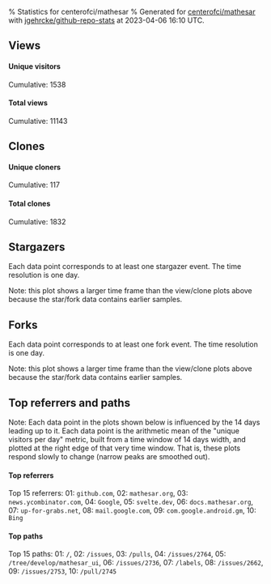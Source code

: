 % Statistics for centerofci/mathesar
% Generated for [centerofci/mathesar](https://github.com/centerofci/mathesar) with [jgehrcke/github-repo-stats](https://github.com/jgehrcke/github-repo-stats) at 2023-04-06 16:10 UTC.


## Views

#### Unique visitors
<div id="chart_views_unique" class="full-width-chart"></div>

Cumulative: 1538

#### Total views
<div id="chart_views_total" class="full-width-chart"></div>

Cumulative: 11143

<div class="pagebreak-for-print"> </div>

## Clones

#### Unique cloners
<div id="chart_clones_unique" class="full-width-chart"></div>

Cumulative: 117

#### Total clones
<div id="chart_clones_total" class="full-width-chart"></div>

Cumulative: 1832



<div class="pagebreak-for-print"> </div>



## Stargazers

Each data point corresponds to at least one stargazer event.
The time resolution is one day.

<div id="chart_stargazers" class="full-width-chart"></div>


Note: this plot shows a larger time frame than the view/clone plots above because the star/fork data contains earlier samples.



## Forks

Each data point corresponds to at least one fork event.
The time resolution is one day.

<div id="chart_forks" class="full-width-chart"></div>


Note: this plot shows a larger time frame than the view/clone plots above because the star/fork data contains earlier samples.



<div class="pagebreak-for-print"> </div>



## Top referrers and paths


Note: Each data point in the plots shown below is influenced by the 14 days
leading up to it. Each data point is the arithmetic mean of the "unique
visitors per day" metric, built from a time window of 14 days width, and
plotted at the right edge of that very time window. That is, these plots
respond slowly to change (narrow peaks are smoothed out).




#### Top referrers


<div id="chart_referrers_top_n_alltime" class="full-width-chart"></div>

Top 15 referrers: 01: `github.com`, 02: `mathesar.org`, 03: `news.ycombinator.com`, 04: `Google`, 05: `svelte.dev`, 06: `docs.mathesar.org`, 07: `up-for-grabs.net`, 08: `mail.google.com`, 09: `com.google.android.gm`, 10: `Bing`





#### Top paths


<div id="chart_paths_top_n_alltime" class="full-width-chart"></div>

Top 15 paths: 01: `/`, 02: `/issues`, 03: `/pulls`, 04: `/issues/2764`, 05: `/tree/develop/mathesar_ui`, 06: `/issues/2736`, 07: `/labels`, 08: `/issues/2662`, 09: `/issues/2753`, 10: `/pull/2745`


<script type="text/javascript">
    vegaEmbed('#chart_views_unique', {"$schema": "https://vega.github.io/schema/vega-lite/v4.17.0.json", "config": {"arc": {"fill": "#1b1e23"}, "area": {"fill": "#1b1e23"}, "axisBottom": {"domainColor": "#a9b4c4", "gridColor": "#a9b4c4", "labelColor": "#1b1e23", "labelFont": "relative-mono-11-pitch-pro, Menlo, monospace", "tickColor": "#a9b4c4", "titleColor": "#1b1e23", "titleFont": "relative-mono-11-pitch-pro, Menlo, monospace"}, "axisLeft": {"domainColor": "#a9b4c4", "gridColor": "#a9b4c4", "labelColor": "#1b1e23", "labelFont": "relative-mono-11-pitch-pro, Menlo, monospace", "tickColor": "#a9b4c4", "titleColor": "#1b1e23", "titleFont": "relative-mono-11-pitch-pro, Menlo, monospace"}, "axisX": {"grid": false}, "axisY": {"grid": false, "labelBound": true}, "background": "#FFFFFF", "group": {"fill": "#FFFFFF"}, "header": {"fontWeight": 400, "labelFont": "relative-mono-11-pitch-pro, Menlo, monospace", "titleFont": "relative-mono-11-pitch-pro, Menlo, monospace"}, "legend": {"labelFont": "relative-mono-11-pitch-pro, Menlo, monospace", "symbolSize": 200, "symbolType": "circle", "titleFont": "relative-mono-11-pitch-pro, Menlo, monospace"}, "line": {"color": "#1b1e23", "stroke": "#1b1e23"}, "path": {"stroke": "#1b1e23"}, "point": {"color": "#1b1e23", "cursor": "pointer", "filled": true, "size": 20}, "range": {"category": ["#85a2f7", "#ea9755", "#7eb36a", "#f07071", "#bc85d9", "#e587b6", "#a9b4c4", "#d4c05e", "#64b9c4"]}, "style": {"bar": {"fill": "#1b1e23"}, "text": {"font": "relative-mono-11-pitch-pro, Menlo, monospace", "fontWeight": 400}}, "symbol": {"shape": "circle"}, "title": {"anchor": "start", "font": "relative-mono-11-pitch-pro, Menlo, monospace", "fontWeight": 400}, "trail": {"color": "#1b1e23", "stroke": "#1b1e23"}, "view": {"stroke": null}}, "data": {"name": "data-dc70cfdc7259c5ccfd9465d2cf3687ec"}, "datasets": {"data-dc70cfdc7259c5ccfd9465d2cf3687ec": [{"time": "2023-03-23T00:00:00+00:00", "views_total": 219, "views_unique": 31}, {"time": "2023-03-24T00:00:00+00:00", "views_total": 642, "views_unique": 99}, {"time": "2023-03-25T00:00:00+00:00", "views_total": 608, "views_unique": 78}, {"time": "2023-03-26T00:00:00+00:00", "views_total": 766, "views_unique": 81}, {"time": "2023-03-27T00:00:00+00:00", "views_total": 1313, "views_unique": 162}, {"time": "2023-03-28T00:00:00+00:00", "views_total": 1091, "views_unique": 170}, {"time": "2023-03-29T00:00:00+00:00", "views_total": 1446, "views_unique": 138}, {"time": "2023-03-30T00:00:00+00:00", "views_total": 915, "views_unique": 100}, {"time": "2023-03-31T00:00:00+00:00", "views_total": 627, "views_unique": 86}, {"time": "2023-04-01T00:00:00+00:00", "views_total": 702, "views_unique": 110}, {"time": "2023-04-02T00:00:00+00:00", "views_total": 529, "views_unique": 109}, {"time": "2023-04-03T00:00:00+00:00", "views_total": 749, "views_unique": 130}, {"time": "2023-04-04T00:00:00+00:00", "views_total": 798, "views_unique": 108}, {"time": "2023-04-05T00:00:00+00:00", "views_total": 458, "views_unique": 83}, {"time": "2023-04-06T00:00:00+00:00", "views_total": 280, "views_unique": 53}]}, "encoding": {"tooltip": [{"field": "views_unique", "format": ".1f", "title": "views (u)", "type": "quantitative"}, {"field": "time", "format": "%B %e, %Y", "title": "date", "type": "temporal"}], "x": {"axis": {"labelAngle": 25}, "field": "time", "scale": {"domain": ["2023-03-23", "2023-04-06"]}, "timeUnit": "yearmonthdate", "title": "date", "type": "temporal"}, "y": {"axis": {"values": [1, 10, 50, 100, 500, 1000, 5000, 10000]}, "field": "views_unique", "scale": {"domain": [0, 187.00000000000003], "type": "symlog", "zero": true}, "title": "unique views per day", "type": "quantitative"}}, "height": 200, "mark": {"point": true, "type": "line"}, "padding": 10, "width": "container"}, {"actions": false, "renderer": "svg"}).catch(console.error);
vegaEmbed('#chart_views_total', {"$schema": "https://vega.github.io/schema/vega-lite/v4.17.0.json", "config": {"arc": {"fill": "#1b1e23"}, "area": {"fill": "#1b1e23"}, "axisBottom": {"domainColor": "#a9b4c4", "gridColor": "#a9b4c4", "labelColor": "#1b1e23", "labelFont": "relative-mono-11-pitch-pro, Menlo, monospace", "tickColor": "#a9b4c4", "titleColor": "#1b1e23", "titleFont": "relative-mono-11-pitch-pro, Menlo, monospace"}, "axisLeft": {"domainColor": "#a9b4c4", "gridColor": "#a9b4c4", "labelColor": "#1b1e23", "labelFont": "relative-mono-11-pitch-pro, Menlo, monospace", "tickColor": "#a9b4c4", "titleColor": "#1b1e23", "titleFont": "relative-mono-11-pitch-pro, Menlo, monospace"}, "axisX": {"grid": false}, "axisY": {"grid": false, "labelBound": true}, "background": "#FFFFFF", "group": {"fill": "#FFFFFF"}, "header": {"fontWeight": 400, "labelFont": "relative-mono-11-pitch-pro, Menlo, monospace", "titleFont": "relative-mono-11-pitch-pro, Menlo, monospace"}, "legend": {"labelFont": "relative-mono-11-pitch-pro, Menlo, monospace", "symbolSize": 200, "symbolType": "circle", "titleFont": "relative-mono-11-pitch-pro, Menlo, monospace"}, "line": {"color": "#1b1e23", "stroke": "#1b1e23"}, "path": {"stroke": "#1b1e23"}, "point": {"color": "#1b1e23", "cursor": "pointer", "filled": true, "size": 20}, "range": {"category": ["#85a2f7", "#ea9755", "#7eb36a", "#f07071", "#bc85d9", "#e587b6", "#a9b4c4", "#d4c05e", "#64b9c4"]}, "style": {"bar": {"fill": "#1b1e23"}, "text": {"font": "relative-mono-11-pitch-pro, Menlo, monospace", "fontWeight": 400}}, "symbol": {"shape": "circle"}, "title": {"anchor": "start", "font": "relative-mono-11-pitch-pro, Menlo, monospace", "fontWeight": 400}, "trail": {"color": "#1b1e23", "stroke": "#1b1e23"}, "view": {"stroke": null}}, "data": {"name": "data-dc70cfdc7259c5ccfd9465d2cf3687ec"}, "datasets": {"data-dc70cfdc7259c5ccfd9465d2cf3687ec": [{"time": "2023-03-23T00:00:00+00:00", "views_total": 219, "views_unique": 31}, {"time": "2023-03-24T00:00:00+00:00", "views_total": 642, "views_unique": 99}, {"time": "2023-03-25T00:00:00+00:00", "views_total": 608, "views_unique": 78}, {"time": "2023-03-26T00:00:00+00:00", "views_total": 766, "views_unique": 81}, {"time": "2023-03-27T00:00:00+00:00", "views_total": 1313, "views_unique": 162}, {"time": "2023-03-28T00:00:00+00:00", "views_total": 1091, "views_unique": 170}, {"time": "2023-03-29T00:00:00+00:00", "views_total": 1446, "views_unique": 138}, {"time": "2023-03-30T00:00:00+00:00", "views_total": 915, "views_unique": 100}, {"time": "2023-03-31T00:00:00+00:00", "views_total": 627, "views_unique": 86}, {"time": "2023-04-01T00:00:00+00:00", "views_total": 702, "views_unique": 110}, {"time": "2023-04-02T00:00:00+00:00", "views_total": 529, "views_unique": 109}, {"time": "2023-04-03T00:00:00+00:00", "views_total": 749, "views_unique": 130}, {"time": "2023-04-04T00:00:00+00:00", "views_total": 798, "views_unique": 108}, {"time": "2023-04-05T00:00:00+00:00", "views_total": 458, "views_unique": 83}, {"time": "2023-04-06T00:00:00+00:00", "views_total": 280, "views_unique": 53}]}, "encoding": {"tooltip": [{"field": "views_total", "format": ".1f", "title": "views (t)", "type": "quantitative"}, {"field": "time", "format": "%B %e, %Y", "title": "date", "type": "temporal"}], "x": {"axis": {"labelAngle": 25}, "field": "time", "scale": {"domain": ["2023-03-23", "2023-04-06"]}, "timeUnit": "yearmonthdate", "title": "date", "type": "temporal"}, "y": {"axis": {"values": [1, 10, 50, 100, 500, 1000, 5000, 10000]}, "field": "views_total", "scale": {"domain": [0, 1590.6000000000001], "type": "symlog", "zero": true}, "title": "total views per day", "type": "quantitative"}}, "height": 200, "mark": {"point": true, "type": "line"}, "padding": 10, "width": "container"}, {"actions": false, "renderer": "svg"}).catch(console.error);
vegaEmbed('#chart_clones_unique', {"$schema": "https://vega.github.io/schema/vega-lite/v4.17.0.json", "config": {"arc": {"fill": "#1b1e23"}, "area": {"fill": "#1b1e23"}, "axisBottom": {"domainColor": "#a9b4c4", "gridColor": "#a9b4c4", "labelColor": "#1b1e23", "labelFont": "relative-mono-11-pitch-pro, Menlo, monospace", "tickColor": "#a9b4c4", "titleColor": "#1b1e23", "titleFont": "relative-mono-11-pitch-pro, Menlo, monospace"}, "axisLeft": {"domainColor": "#a9b4c4", "gridColor": "#a9b4c4", "labelColor": "#1b1e23", "labelFont": "relative-mono-11-pitch-pro, Menlo, monospace", "tickColor": "#a9b4c4", "titleColor": "#1b1e23", "titleFont": "relative-mono-11-pitch-pro, Menlo, monospace"}, "axisX": {"grid": false}, "axisY": {"grid": false, "labelBound": true}, "background": "#FFFFFF", "group": {"fill": "#FFFFFF"}, "header": {"fontWeight": 400, "labelFont": "relative-mono-11-pitch-pro, Menlo, monospace", "titleFont": "relative-mono-11-pitch-pro, Menlo, monospace"}, "legend": {"labelFont": "relative-mono-11-pitch-pro, Menlo, monospace", "symbolSize": 200, "symbolType": "circle", "titleFont": "relative-mono-11-pitch-pro, Menlo, monospace"}, "line": {"color": "#1b1e23", "stroke": "#1b1e23"}, "path": {"stroke": "#1b1e23"}, "point": {"color": "#1b1e23", "cursor": "pointer", "filled": true, "size": 20}, "range": {"category": ["#85a2f7", "#ea9755", "#7eb36a", "#f07071", "#bc85d9", "#e587b6", "#a9b4c4", "#d4c05e", "#64b9c4"]}, "style": {"bar": {"fill": "#1b1e23"}, "text": {"font": "relative-mono-11-pitch-pro, Menlo, monospace", "fontWeight": 400}}, "symbol": {"shape": "circle"}, "title": {"anchor": "start", "font": "relative-mono-11-pitch-pro, Menlo, monospace", "fontWeight": 400}, "trail": {"color": "#1b1e23", "stroke": "#1b1e23"}, "view": {"stroke": null}}, "data": {"name": "data-9a1d1181c68e090d9fbcc3f8b04e7dfe"}, "datasets": {"data-9a1d1181c68e090d9fbcc3f8b04e7dfe": [{"clones_total": 47, "clones_unique": 5, "time": "2023-03-23T00:00:00+00:00"}, {"clones_total": 147, "clones_unique": 10, "time": "2023-03-24T00:00:00+00:00"}, {"clones_total": 14, "clones_unique": 5, "time": "2023-03-25T00:00:00+00:00"}, {"clones_total": 121, "clones_unique": 4, "time": "2023-03-26T00:00:00+00:00"}, {"clones_total": 363, "clones_unique": 10, "time": "2023-03-27T00:00:00+00:00"}, {"clones_total": 215, "clones_unique": 10, "time": "2023-03-28T00:00:00+00:00"}, {"clones_total": 258, "clones_unique": 13, "time": "2023-03-29T00:00:00+00:00"}, {"clones_total": 69, "clones_unique": 12, "time": "2023-03-30T00:00:00+00:00"}, {"clones_total": 136, "clones_unique": 7, "time": "2023-03-31T00:00:00+00:00"}, {"clones_total": 57, "clones_unique": 6, "time": "2023-04-01T00:00:00+00:00"}, {"clones_total": 26, "clones_unique": 8, "time": "2023-04-02T00:00:00+00:00"}, {"clones_total": 148, "clones_unique": 11, "time": "2023-04-03T00:00:00+00:00"}, {"clones_total": 79, "clones_unique": 5, "time": "2023-04-04T00:00:00+00:00"}, {"clones_total": 132, "clones_unique": 7, "time": "2023-04-05T00:00:00+00:00"}, {"clones_total": 20, "clones_unique": 4, "time": "2023-04-06T00:00:00+00:00"}]}, "encoding": {"tooltip": [{"field": "clones_unique", "format": ".1f", "title": "clones (u)", "type": "quantitative"}, {"field": "time", "format": "%B %e, %Y", "title": "date", "type": "temporal"}], "x": {"axis": {"labelAngle": 25}, "field": "time", "scale": {"domain": ["2023-03-23", "2023-04-06"]}, "timeUnit": "yearmonthdate", "title": "date", "type": "temporal"}, "y": {"axis": {}, "field": "clones_unique", "scale": {"domain": [0, 14.3], "type": "linear", "zero": true}, "title": "unique clones per day", "type": "quantitative"}}, "height": 200, "mark": {"point": true, "type": "line"}, "padding": 10, "width": "container"}, {"actions": false, "renderer": "svg"}).catch(console.error);
vegaEmbed('#chart_clones_total', {"$schema": "https://vega.github.io/schema/vega-lite/v4.17.0.json", "config": {"arc": {"fill": "#1b1e23"}, "area": {"fill": "#1b1e23"}, "axisBottom": {"domainColor": "#a9b4c4", "gridColor": "#a9b4c4", "labelColor": "#1b1e23", "labelFont": "relative-mono-11-pitch-pro, Menlo, monospace", "tickColor": "#a9b4c4", "titleColor": "#1b1e23", "titleFont": "relative-mono-11-pitch-pro, Menlo, monospace"}, "axisLeft": {"domainColor": "#a9b4c4", "gridColor": "#a9b4c4", "labelColor": "#1b1e23", "labelFont": "relative-mono-11-pitch-pro, Menlo, monospace", "tickColor": "#a9b4c4", "titleColor": "#1b1e23", "titleFont": "relative-mono-11-pitch-pro, Menlo, monospace"}, "axisX": {"grid": false}, "axisY": {"grid": false, "labelBound": true}, "background": "#FFFFFF", "group": {"fill": "#FFFFFF"}, "header": {"fontWeight": 400, "labelFont": "relative-mono-11-pitch-pro, Menlo, monospace", "titleFont": "relative-mono-11-pitch-pro, Menlo, monospace"}, "legend": {"labelFont": "relative-mono-11-pitch-pro, Menlo, monospace", "symbolSize": 200, "symbolType": "circle", "titleFont": "relative-mono-11-pitch-pro, Menlo, monospace"}, "line": {"color": "#1b1e23", "stroke": "#1b1e23"}, "path": {"stroke": "#1b1e23"}, "point": {"color": "#1b1e23", "cursor": "pointer", "filled": true, "size": 20}, "range": {"category": ["#85a2f7", "#ea9755", "#7eb36a", "#f07071", "#bc85d9", "#e587b6", "#a9b4c4", "#d4c05e", "#64b9c4"]}, "style": {"bar": {"fill": "#1b1e23"}, "text": {"font": "relative-mono-11-pitch-pro, Menlo, monospace", "fontWeight": 400}}, "symbol": {"shape": "circle"}, "title": {"anchor": "start", "font": "relative-mono-11-pitch-pro, Menlo, monospace", "fontWeight": 400}, "trail": {"color": "#1b1e23", "stroke": "#1b1e23"}, "view": {"stroke": null}}, "data": {"name": "data-9a1d1181c68e090d9fbcc3f8b04e7dfe"}, "datasets": {"data-9a1d1181c68e090d9fbcc3f8b04e7dfe": [{"clones_total": 47, "clones_unique": 5, "time": "2023-03-23T00:00:00+00:00"}, {"clones_total": 147, "clones_unique": 10, "time": "2023-03-24T00:00:00+00:00"}, {"clones_total": 14, "clones_unique": 5, "time": "2023-03-25T00:00:00+00:00"}, {"clones_total": 121, "clones_unique": 4, "time": "2023-03-26T00:00:00+00:00"}, {"clones_total": 363, "clones_unique": 10, "time": "2023-03-27T00:00:00+00:00"}, {"clones_total": 215, "clones_unique": 10, "time": "2023-03-28T00:00:00+00:00"}, {"clones_total": 258, "clones_unique": 13, "time": "2023-03-29T00:00:00+00:00"}, {"clones_total": 69, "clones_unique": 12, "time": "2023-03-30T00:00:00+00:00"}, {"clones_total": 136, "clones_unique": 7, "time": "2023-03-31T00:00:00+00:00"}, {"clones_total": 57, "clones_unique": 6, "time": "2023-04-01T00:00:00+00:00"}, {"clones_total": 26, "clones_unique": 8, "time": "2023-04-02T00:00:00+00:00"}, {"clones_total": 148, "clones_unique": 11, "time": "2023-04-03T00:00:00+00:00"}, {"clones_total": 79, "clones_unique": 5, "time": "2023-04-04T00:00:00+00:00"}, {"clones_total": 132, "clones_unique": 7, "time": "2023-04-05T00:00:00+00:00"}, {"clones_total": 20, "clones_unique": 4, "time": "2023-04-06T00:00:00+00:00"}]}, "encoding": {"tooltip": [{"field": "clones_total", "format": ".1f", "title": "clones (t)", "type": "quantitative"}, {"field": "time", "format": "%B %e, %Y", "title": "date", "type": "temporal"}], "x": {"axis": {"labelAngle": 25}, "field": "time", "scale": {"domain": ["2023-03-23", "2023-04-06"]}, "timeUnit": "yearmonthdate", "title": "date", "type": "temporal"}, "y": {"axis": {"values": [1, 10, 50, 100, 500, 1000, 5000, 10000]}, "field": "clones_total", "scale": {"domain": [0, 399.3], "type": "symlog", "zero": true}, "title": "total clones per day", "type": "quantitative"}}, "height": 200, "mark": {"point": true, "type": "line"}, "padding": 10, "width": "container"}, {"actions": false, "renderer": "svg"}).catch(console.error);
vegaEmbed('#chart_stargazers', {"$schema": "https://vega.github.io/schema/vega-lite/v4.17.0.json", "config": {"arc": {"fill": "#1b1e23"}, "area": {"fill": "#1b1e23"}, "axisBottom": {"domainColor": "#a9b4c4", "gridColor": "#a9b4c4", "labelColor": "#1b1e23", "labelFont": "relative-mono-11-pitch-pro, Menlo, monospace", "tickColor": "#a9b4c4", "titleColor": "#1b1e23", "titleFont": "relative-mono-11-pitch-pro, Menlo, monospace"}, "axisLeft": {"domainColor": "#a9b4c4", "gridColor": "#a9b4c4", "labelColor": "#1b1e23", "labelFont": "relative-mono-11-pitch-pro, Menlo, monospace", "tickColor": "#a9b4c4", "titleColor": "#1b1e23", "titleFont": "relative-mono-11-pitch-pro, Menlo, monospace"}, "axisX": {"grid": false}, "axisY": {"grid": false}, "background": "#FFFFFF", "group": {"fill": "#FFFFFF"}, "header": {"fontWeight": 400, "labelFont": "relative-mono-11-pitch-pro, Menlo, monospace", "titleFont": "relative-mono-11-pitch-pro, Menlo, monospace"}, "legend": {"labelFont": "relative-mono-11-pitch-pro, Menlo, monospace", "symbolSize": 200, "symbolType": "circle", "titleFont": "relative-mono-11-pitch-pro, Menlo, monospace"}, "line": {"color": "#1b1e23", "stroke": "#1b1e23"}, "path": {"stroke": "#1b1e23"}, "point": {"color": "#1b1e23", "cursor": "pointer", "filled": true, "size": 50}, "range": {"category": ["#85a2f7", "#ea9755", "#7eb36a", "#f07071", "#bc85d9", "#e587b6", "#a9b4c4", "#d4c05e", "#64b9c4"]}, "style": {"bar": {"fill": "#1b1e23"}, "text": {"font": "relative-mono-11-pitch-pro, Menlo, monospace", "fontWeight": 400}}, "symbol": {"shape": "circle"}, "title": {"anchor": "start", "font": "relative-mono-11-pitch-pro, Menlo, monospace", "fontWeight": 400}, "trail": {"color": "#1b1e23", "stroke": "#1b1e23"}, "view": {"stroke": null}}, "data": {"name": "data-60c2fb3cb0aa254fe7da91ba761dc4e0"}, "datasets": {"data-60c2fb3cb0aa254fe7da91ba761dc4e0": [{"stars_cumulative": 3.0, "time": "2021-03-18T00:00:00+00:00"}, {"stars_cumulative": 4.0, "time": "2021-04-16T20:00:00+00:00"}, {"stars_cumulative": 6.0, "time": "2021-04-24T07:00:00+00:00"}, {"stars_cumulative": 7.0, "time": "2021-05-01T18:00:00+00:00"}, {"stars_cumulative": 8.0, "time": "2021-05-16T16:00:00+00:00"}, {"stars_cumulative": 9.0, "time": "2021-06-08T01:00:00+00:00"}, {"stars_cumulative": 10.0, "time": "2021-07-22T19:00:00+00:00"}, {"stars_cumulative": 11.0, "time": "2021-07-30T06:00:00+00:00"}, {"stars_cumulative": 13.0, "time": "2021-08-06T17:00:00+00:00"}, {"stars_cumulative": 16.0, "time": "2021-08-14T04:00:00+00:00"}, {"stars_cumulative": 19.0, "time": "2021-08-21T15:00:00+00:00"}, {"stars_cumulative": 20.0, "time": "2021-09-05T13:00:00+00:00"}, {"stars_cumulative": 22.0, "time": "2021-09-13T00:00:00+00:00"}, {"stars_cumulative": 23.0, "time": "2021-09-20T11:00:00+00:00"}, {"stars_cumulative": 26.0, "time": "2021-09-27T22:00:00+00:00"}, {"stars_cumulative": 27.0, "time": "2021-10-05T09:00:00+00:00"}, {"stars_cumulative": 28.0, "time": "2021-10-12T20:00:00+00:00"}, {"stars_cumulative": 29.0, "time": "2021-10-20T07:00:00+00:00"}, {"stars_cumulative": 31.0, "time": "2021-10-27T18:00:00+00:00"}, {"stars_cumulative": 32.0, "time": "2021-11-19T03:00:00+00:00"}, {"stars_cumulative": 33.0, "time": "2021-11-26T14:00:00+00:00"}, {"stars_cumulative": 35.0, "time": "2021-12-11T12:00:00+00:00"}, {"stars_cumulative": 39.0, "time": "2021-12-18T23:00:00+00:00"}, {"stars_cumulative": 40.0, "time": "2021-12-26T10:00:00+00:00"}, {"stars_cumulative": 42.0, "time": "2022-01-02T21:00:00+00:00"}, {"stars_cumulative": 48.0, "time": "2022-01-17T19:00:00+00:00"}, {"stars_cumulative": 50.0, "time": "2022-01-25T06:00:00+00:00"}, {"stars_cumulative": 53.0, "time": "2022-02-01T17:00:00+00:00"}, {"stars_cumulative": 54.0, "time": "2022-02-09T04:00:00+00:00"}, {"stars_cumulative": 55.0, "time": "2022-02-16T15:00:00+00:00"}, {"stars_cumulative": 56.0, "time": "2022-02-24T02:00:00+00:00"}, {"stars_cumulative": 64.0, "time": "2022-03-03T13:00:00+00:00"}, {"stars_cumulative": 67.0, "time": "2022-03-11T00:00:00+00:00"}, {"stars_cumulative": 69.0, "time": "2022-03-18T11:00:00+00:00"}, {"stars_cumulative": 72.0, "time": "2022-03-25T22:00:00+00:00"}, {"stars_cumulative": 76.0, "time": "2022-04-02T09:00:00+00:00"}, {"stars_cumulative": 81.0, "time": "2022-04-09T20:00:00+00:00"}, {"stars_cumulative": 84.0, "time": "2022-04-17T07:00:00+00:00"}, {"stars_cumulative": 85.0, "time": "2022-04-24T18:00:00+00:00"}, {"stars_cumulative": 86.0, "time": "2022-05-02T05:00:00+00:00"}, {"stars_cumulative": 87.0, "time": "2022-06-01T01:00:00+00:00"}, {"stars_cumulative": 88.0, "time": "2022-06-08T12:00:00+00:00"}, {"stars_cumulative": 89.0, "time": "2022-06-15T23:00:00+00:00"}, {"stars_cumulative": 94.0, "time": "2022-06-30T21:00:00+00:00"}, {"stars_cumulative": 96.0, "time": "2022-07-08T08:00:00+00:00"}, {"stars_cumulative": 97.0, "time": "2022-07-15T19:00:00+00:00"}, {"stars_cumulative": 99.0, "time": "2022-07-23T06:00:00+00:00"}, {"stars_cumulative": 100.0, "time": "2022-08-07T04:00:00+00:00"}, {"stars_cumulative": 101.0, "time": "2022-08-22T02:00:00+00:00"}, {"stars_cumulative": 105.0, "time": "2022-09-06T00:00:00+00:00"}, {"stars_cumulative": 108.0, "time": "2022-10-05T20:00:00+00:00"}, {"stars_cumulative": 110.0, "time": "2022-10-13T07:00:00+00:00"}, {"stars_cumulative": 111.0, "time": "2022-10-28T05:00:00+00:00"}, {"stars_cumulative": 114.0, "time": "2022-11-04T16:00:00+00:00"}, {"stars_cumulative": 119.0, "time": "2022-11-12T03:00:00+00:00"}, {"stars_cumulative": 120.0, "time": "2022-11-19T14:00:00+00:00"}, {"stars_cumulative": 123.0, "time": "2022-11-27T01:00:00+00:00"}, {"stars_cumulative": 124.0, "time": "2022-12-11T23:00:00+00:00"}, {"stars_cumulative": 144.0, "time": "2022-12-19T10:00:00+00:00"}, {"stars_cumulative": 150.0, "time": "2022-12-26T21:00:00+00:00"}, {"stars_cumulative": 152.0, "time": "2023-01-03T08:00:00+00:00"}, {"stars_cumulative": 153.0, "time": "2023-01-10T19:00:00+00:00"}, {"stars_cumulative": 157.0, "time": "2023-01-18T06:00:00+00:00"}, {"stars_cumulative": 164.0, "time": "2023-01-25T17:00:00+00:00"}, {"stars_cumulative": 170.0, "time": "2023-02-02T04:00:00+00:00"}, {"stars_cumulative": 177.0, "time": "2023-02-09T15:00:00+00:00"}, {"stars_cumulative": 184.0, "time": "2023-02-17T02:00:00+00:00"}, {"stars_cumulative": 817.0, "time": "2023-02-24T13:00:00+00:00"}, {"stars_cumulative": 1232.0, "time": "2023-03-04T00:00:00+00:00"}, {"stars_cumulative": 1388.0, "time": "2023-03-11T11:00:00+00:00"}, {"stars_cumulative": 1453.0, "time": "2023-03-18T22:00:00+00:00"}, {"stars_cumulative": 1503.0, "time": "2023-03-26T09:00:00+00:00"}, {"stars_cumulative": 1523.0, "time": "2023-04-02T20:00:00+00:00"}]}, "encoding": {"tooltip": [{"field": "stars_cumulative", "format": "d", "title": "stars", "type": "quantitative"}, {"field": "time", "format": "%B %e, %Y", "title": "date", "type": "temporal"}], "x": {"axis": {"labelAngle": 25}, "field": "time", "scale": {"domain": ["2021-03-18", "2023-04-06"]}, "timeUnit": "yearmonthdate", "title": "date", "type": "temporal"}, "y": {"field": "stars_cumulative", "scale": {"domain": [0, 1675.3000000000002], "zero": true}, "title": "stargazer count (cumulative)", "type": "quantitative"}}, "height": 300, "mark": {"point": true, "type": "line"}, "padding": 10, "width": "container"}, {"actions": false, "renderer": "svg"}).catch(console.error);
vegaEmbed('#chart_forks', {"$schema": "https://vega.github.io/schema/vega-lite/v4.17.0.json", "config": {"arc": {"fill": "#1b1e23"}, "area": {"fill": "#1b1e23"}, "axisBottom": {"domainColor": "#a9b4c4", "gridColor": "#a9b4c4", "labelColor": "#1b1e23", "labelFont": "relative-mono-11-pitch-pro, Menlo, monospace", "tickColor": "#a9b4c4", "titleColor": "#1b1e23", "titleFont": "relative-mono-11-pitch-pro, Menlo, monospace"}, "axisLeft": {"domainColor": "#a9b4c4", "gridColor": "#a9b4c4", "labelColor": "#1b1e23", "labelFont": "relative-mono-11-pitch-pro, Menlo, monospace", "tickColor": "#a9b4c4", "titleColor": "#1b1e23", "titleFont": "relative-mono-11-pitch-pro, Menlo, monospace"}, "axisX": {"grid": false}, "axisY": {"grid": false}, "background": "#FFFFFF", "group": {"fill": "#FFFFFF"}, "header": {"fontWeight": 400, "labelFont": "relative-mono-11-pitch-pro, Menlo, monospace", "titleFont": "relative-mono-11-pitch-pro, Menlo, monospace"}, "legend": {"labelFont": "relative-mono-11-pitch-pro, Menlo, monospace", "symbolSize": 200, "symbolType": "circle", "titleFont": "relative-mono-11-pitch-pro, Menlo, monospace"}, "line": {"color": "#1b1e23", "stroke": "#1b1e23"}, "path": {"stroke": "#1b1e23"}, "point": {"color": "#1b1e23", "cursor": "pointer", "filled": true, "size": 50}, "range": {"category": ["#85a2f7", "#ea9755", "#7eb36a", "#f07071", "#bc85d9", "#e587b6", "#a9b4c4", "#d4c05e", "#64b9c4"]}, "style": {"bar": {"fill": "#1b1e23"}, "text": {"font": "relative-mono-11-pitch-pro, Menlo, monospace", "fontWeight": 400}}, "symbol": {"shape": "circle"}, "title": {"anchor": "start", "font": "relative-mono-11-pitch-pro, Menlo, monospace", "fontWeight": 400}, "trail": {"color": "#1b1e23", "stroke": "#1b1e23"}, "view": {"stroke": null}}, "data": {"name": "data-4980ea3788b259a59a2592b0b2b315e6"}, "datasets": {"data-4980ea3788b259a59a2592b0b2b315e6": [{"forks_cumulative": 1.0, "time": "2021-03-21T00:00:00+00:00"}, {"forks_cumulative": 2.0, "time": "2021-03-28T10:00:00+00:00"}, {"forks_cumulative": 5.0, "time": "2021-07-10T06:00:00+00:00"}, {"forks_cumulative": 8.0, "time": "2021-07-25T02:00:00+00:00"}, {"forks_cumulative": 9.0, "time": "2021-08-08T22:00:00+00:00"}, {"forks_cumulative": 11.0, "time": "2021-08-16T08:00:00+00:00"}, {"forks_cumulative": 13.0, "time": "2021-08-31T04:00:00+00:00"}, {"forks_cumulative": 15.0, "time": "2021-09-07T14:00:00+00:00"}, {"forks_cumulative": 17.0, "time": "2021-09-22T10:00:00+00:00"}, {"forks_cumulative": 19.0, "time": "2021-09-29T20:00:00+00:00"}, {"forks_cumulative": 20.0, "time": "2021-10-14T16:00:00+00:00"}, {"forks_cumulative": 23.0, "time": "2021-10-22T02:00:00+00:00"}, {"forks_cumulative": 24.0, "time": "2021-10-29T12:00:00+00:00"}, {"forks_cumulative": 26.0, "time": "2021-11-20T18:00:00+00:00"}, {"forks_cumulative": 27.0, "time": "2021-12-05T14:00:00+00:00"}, {"forks_cumulative": 28.0, "time": "2021-12-13T00:00:00+00:00"}, {"forks_cumulative": 29.0, "time": "2021-12-27T20:00:00+00:00"}, {"forks_cumulative": 30.0, "time": "2022-01-11T16:00:00+00:00"}, {"forks_cumulative": 31.0, "time": "2022-01-19T02:00:00+00:00"}, {"forks_cumulative": 32.0, "time": "2022-02-10T08:00:00+00:00"}, {"forks_cumulative": 33.0, "time": "2022-02-17T18:00:00+00:00"}, {"forks_cumulative": 36.0, "time": "2022-03-04T14:00:00+00:00"}, {"forks_cumulative": 46.0, "time": "2022-03-12T00:00:00+00:00"}, {"forks_cumulative": 47.0, "time": "2022-03-19T10:00:00+00:00"}, {"forks_cumulative": 53.0, "time": "2022-03-26T20:00:00+00:00"}, {"forks_cumulative": 58.0, "time": "2022-04-03T06:00:00+00:00"}, {"forks_cumulative": 63.0, "time": "2022-04-10T16:00:00+00:00"}, {"forks_cumulative": 65.0, "time": "2022-04-18T02:00:00+00:00"}, {"forks_cumulative": 66.0, "time": "2022-04-25T12:00:00+00:00"}, {"forks_cumulative": 68.0, "time": "2022-06-16T10:00:00+00:00"}, {"forks_cumulative": 69.0, "time": "2022-07-01T06:00:00+00:00"}, {"forks_cumulative": 70.0, "time": "2022-07-08T16:00:00+00:00"}, {"forks_cumulative": 71.0, "time": "2022-07-16T02:00:00+00:00"}, {"forks_cumulative": 72.0, "time": "2022-08-22T04:00:00+00:00"}, {"forks_cumulative": 73.0, "time": "2022-08-29T14:00:00+00:00"}, {"forks_cumulative": 76.0, "time": "2022-09-06T00:00:00+00:00"}, {"forks_cumulative": 77.0, "time": "2022-09-20T20:00:00+00:00"}, {"forks_cumulative": 78.0, "time": "2022-10-05T16:00:00+00:00"}, {"forks_cumulative": 80.0, "time": "2022-10-13T02:00:00+00:00"}, {"forks_cumulative": 81.0, "time": "2022-10-20T12:00:00+00:00"}, {"forks_cumulative": 82.0, "time": "2022-10-27T22:00:00+00:00"}, {"forks_cumulative": 85.0, "time": "2022-11-04T08:00:00+00:00"}, {"forks_cumulative": 86.0, "time": "2022-11-11T18:00:00+00:00"}, {"forks_cumulative": 87.0, "time": "2022-11-19T04:00:00+00:00"}, {"forks_cumulative": 88.0, "time": "2022-11-26T14:00:00+00:00"}, {"forks_cumulative": 91.0, "time": "2022-12-04T00:00:00+00:00"}, {"forks_cumulative": 94.0, "time": "2022-12-18T20:00:00+00:00"}, {"forks_cumulative": 96.0, "time": "2022-12-26T06:00:00+00:00"}, {"forks_cumulative": 97.0, "time": "2023-01-02T16:00:00+00:00"}, {"forks_cumulative": 98.0, "time": "2023-01-10T02:00:00+00:00"}, {"forks_cumulative": 105.0, "time": "2023-01-17T12:00:00+00:00"}, {"forks_cumulative": 107.0, "time": "2023-01-24T22:00:00+00:00"}, {"forks_cumulative": 113.0, "time": "2023-02-01T08:00:00+00:00"}, {"forks_cumulative": 118.0, "time": "2023-02-08T18:00:00+00:00"}, {"forks_cumulative": 126.0, "time": "2023-02-16T04:00:00+00:00"}, {"forks_cumulative": 144.0, "time": "2023-02-23T14:00:00+00:00"}, {"forks_cumulative": 166.0, "time": "2023-03-03T00:00:00+00:00"}, {"forks_cumulative": 181.0, "time": "2023-03-10T10:00:00+00:00"}, {"forks_cumulative": 195.0, "time": "2023-03-17T20:00:00+00:00"}, {"forks_cumulative": 213.0, "time": "2023-03-25T06:00:00+00:00"}, {"forks_cumulative": 217.0, "time": "2023-04-01T16:00:00+00:00"}]}, "encoding": {"tooltip": [{"field": "forks_cumulative", "format": "d", "title": "forks", "type": "quantitative"}, {"field": "time", "format": "%B %e, %Y", "title": "date", "type": "temporal"}], "x": {"axis": {"labelAngle": 25}, "field": "time", "scale": {"domain": ["2021-03-18", "2023-04-06"]}, "timeUnit": "yearmonthdate", "title": "date", "type": "temporal"}, "y": {"field": "forks_cumulative", "scale": {"domain": [0, 238.70000000000002], "zero": true}, "title": "fork count (cumulative)", "type": "quantitative"}}, "height": 300, "mark": {"point": true, "type": "line"}, "padding": 10, "width": "container"}, {"actions": false, "renderer": "svg"}).catch(console.error);
vegaEmbed('#chart_referrers_top_n_alltime', {"$schema": "https://vega.github.io/schema/vega-lite/v4.17.0.json", "config": {"arc": {"fill": "#1b1e23"}, "area": {"fill": "#1b1e23"}, "axisBottom": {"domainColor": "#a9b4c4", "gridColor": "#a9b4c4", "labelColor": "#1b1e23", "labelFont": "relative-mono-11-pitch-pro, Menlo, monospace", "tickColor": "#a9b4c4", "titleColor": "#1b1e23", "titleFont": "relative-mono-11-pitch-pro, Menlo, monospace"}, "axisLeft": {"domainColor": "#a9b4c4", "gridColor": "#a9b4c4", "labelColor": "#1b1e23", "labelFont": "relative-mono-11-pitch-pro, Menlo, monospace", "tickColor": "#a9b4c4", "titleColor": "#1b1e23", "titleFont": "relative-mono-11-pitch-pro, Menlo, monospace"}, "axisX": {"grid": false}, "axisY": {"grid": false}, "background": "#FFFFFF", "group": {"fill": "#FFFFFF"}, "header": {"fontWeight": 400, "labelFont": "relative-mono-11-pitch-pro, Menlo, monospace", "titleFont": "relative-mono-11-pitch-pro, Menlo, monospace"}, "legend": {"labelFont": "relative-mono-11-pitch-pro, Menlo, monospace", "symbolSize": 200, "symbolType": "circle", "titleFont": "relative-mono-11-pitch-pro, Menlo, monospace"}, "line": {"color": "#1b1e23", "stroke": "#1b1e23"}, "path": {"stroke": "#1b1e23"}, "point": {"color": "#1b1e23", "cursor": "pointer", "filled": true, "size": 30}, "range": {"category": ["#85a2f7", "#ea9755", "#7eb36a", "#f07071", "#bc85d9", "#e587b6", "#a9b4c4", "#d4c05e", "#64b9c4"]}, "style": {"bar": {"fill": "#1b1e23"}, "text": {"font": "relative-mono-11-pitch-pro, Menlo, monospace", "fontWeight": 400}}, "symbol": {"shape": "circle"}, "title": {"anchor": "start", "font": "relative-mono-11-pitch-pro, Menlo, monospace", "fontWeight": 400}, "trail": {"color": "#1b1e23", "stroke": "#1b1e23"}, "view": {"stroke": null}}, "data": {"name": "data-a6b1acf747ba37e5bc08371e9941bac9"}, "datasets": {"data-a6b1acf747ba37e5bc08371e9941bac9": [{"referrer": "github.com", "time": "2023-04-06T00:00:00+00:00", "views_unique": 156, "views_unique_norm": 11.142857142857142}, {"referrer": "mathesar.org", "time": "2023-04-06T00:00:00+00:00", "views_unique": 117, "views_unique_norm": 8.357142857142858}, {"referrer": "news.ycombinator.com", "time": "2023-04-06T00:00:00+00:00", "views_unique": 117, "views_unique_norm": 8.357142857142858}, {"referrer": "Google", "time": "2023-04-06T00:00:00+00:00", "views_unique": 110, "views_unique_norm": 7.857142857142857}, {"referrer": "svelte.dev", "time": "2023-04-06T00:00:00+00:00", "views_unique": 80, "views_unique_norm": 5.714285714285714}, {"referrer": "docs.mathesar.org", "time": "2023-04-06T00:00:00+00:00", "views_unique": 58, "views_unique_norm": 4.142857142857143}, {"referrer": "up-for-grabs.net", "time": "2023-04-06T00:00:00+00:00", "views_unique": 11, "views_unique_norm": 0.7857142857142857}]}, "encoding": {"color": {"field": "referrer", "legend": {"direction": "vertical", "orient": "top", "title": "Legend:"}, "sort": {"field": "order"}, "type": "nominal"}, "tooltip": [{"field": "referrer", "type": "nominal"}, {"field": "views_unique_norm", "format": ".2f", "title": "views (14d mean)", "type": "quantitative"}, {"field": "time", "format": "%B %e, %Y", "title": "date", "type": "temporal"}], "x": {"axis": {"labelAngle": 25}, "field": "time", "scale": {"domain": ["2023-03-23", "2023-04-06"]}, "timeUnit": "yearmonthdate", "title": "date", "type": "temporal"}, "y": {"field": "views_unique_norm", "scale": {"domain": [0, 12.257142857142858], "type": "symlog", "zero": true}, "title": "unique visitors per day (mean from last 14 days)", "type": "quantitative"}}, "height": 300, "mark": {"point": true, "type": "line"}, "padding": 10, "width": "container"}, {"actions": false, "renderer": "svg"}).catch(console.error);
vegaEmbed('#chart_paths_top_n_alltime', {"$schema": "https://vega.github.io/schema/vega-lite/v4.17.0.json", "config": {"arc": {"fill": "#1b1e23"}, "area": {"fill": "#1b1e23"}, "axisBottom": {"domainColor": "#a9b4c4", "gridColor": "#a9b4c4", "labelColor": "#1b1e23", "labelFont": "relative-mono-11-pitch-pro, Menlo, monospace", "tickColor": "#a9b4c4", "titleColor": "#1b1e23", "titleFont": "relative-mono-11-pitch-pro, Menlo, monospace"}, "axisLeft": {"domainColor": "#a9b4c4", "gridColor": "#a9b4c4", "labelColor": "#1b1e23", "labelFont": "relative-mono-11-pitch-pro, Menlo, monospace", "tickColor": "#a9b4c4", "titleColor": "#1b1e23", "titleFont": "relative-mono-11-pitch-pro, Menlo, monospace"}, "axisX": {"grid": false}, "axisY": {"grid": false}, "background": "#FFFFFF", "group": {"fill": "#FFFFFF"}, "header": {"fontWeight": 400, "labelFont": "relative-mono-11-pitch-pro, Menlo, monospace", "titleFont": "relative-mono-11-pitch-pro, Menlo, monospace"}, "legend": {"labelFont": "relative-mono-11-pitch-pro, Menlo, monospace", "symbolSize": 200, "symbolType": "circle", "titleFont": "relative-mono-11-pitch-pro, Menlo, monospace"}, "line": {"color": "#1b1e23", "stroke": "#1b1e23"}, "path": {"stroke": "#1b1e23"}, "point": {"color": "#1b1e23", "cursor": "pointer", "filled": true, "size": 30}, "range": {"category": ["#85a2f7", "#ea9755", "#7eb36a", "#f07071", "#bc85d9", "#e587b6", "#a9b4c4", "#d4c05e", "#64b9c4"]}, "style": {"bar": {"fill": "#1b1e23"}, "text": {"font": "relative-mono-11-pitch-pro, Menlo, monospace", "fontWeight": 400}}, "symbol": {"shape": "circle"}, "title": {"anchor": "start", "font": "relative-mono-11-pitch-pro, Menlo, monospace", "fontWeight": 400}, "trail": {"color": "#1b1e23", "stroke": "#1b1e23"}, "view": {"stroke": null}}, "data": {"name": "data-76d5ffe74dd9eb451a48f6027bbe0331"}, "datasets": {"data-76d5ffe74dd9eb451a48f6027bbe0331": [{"path": "/", "time": "2023-04-06T00:00:00+00:00", "views_unique": 893, "views_unique_norm": 63.785714285714285}, {"path": "/issues", "time": "2023-04-06T00:00:00+00:00", "views_unique": 201, "views_unique_norm": 14.357142857142858}, {"path": "/pulls", "time": "2023-04-06T00:00:00+00:00", "views_unique": 71, "views_unique_norm": 5.071428571428571}, {"path": "/issues/2764", "time": "2023-04-06T00:00:00+00:00", "views_unique": 70, "views_unique_norm": 5.0}, {"path": "/tree/develop/mathesar_ui", "time": "2023-04-06T00:00:00+00:00", "views_unique": 54, "views_unique_norm": 3.857142857142857}, {"path": "/issues/2736", "time": "2023-04-06T00:00:00+00:00", "views_unique": 52, "views_unique_norm": 3.7142857142857144}, {"path": "/labels", "time": "2023-04-06T00:00:00+00:00", "views_unique": 45, "views_unique_norm": 3.2142857142857144}]}, "encoding": {"color": {"field": "path", "legend": {"direction": "vertical", "orient": "top", "title": "Legend:"}, "sort": {"field": "order"}, "type": "nominal"}, "tooltip": [{"field": "path", "type": "nominal"}, {"field": "views_unique_norm", "format": ".2f", "title": "views (14d mean)", "type": "quantitative"}, {"field": "time", "format": "%B %e, %Y", "title": "date", "type": "temporal"}], "x": {"axis": {"labelAngle": 25}, "field": "time", "scale": {"domain": ["2023-03-23", "2023-04-06"]}, "timeUnit": "yearmonthdate", "title": "date", "type": "temporal"}, "y": {"field": "views_unique_norm", "scale": {"domain": [0, 70.16428571428573], "type": "symlog", "zero": true}, "title": "unique visitors per day (mean from last 14 days)", "type": "quantitative"}}, "height": 300, "mark": {"point": true, "type": "line"}, "padding": 10, "width": "container"}, {"actions": false, "renderer": "svg"}).catch(console.error);
    </script>